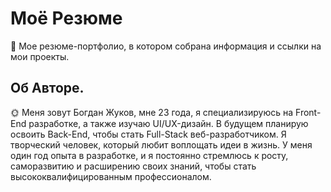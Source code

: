 # Моё Резюме
🎨 Мое резюме-портфолио, в котором собрана информация и ссылки на мои проекты.

## Об Авторе.
🌞 Меня зовут Богдан Жуков, мне 23 года, я специализируюсь на Front-End разработке, а также изучаю UI/UX-дизайн.
В будущем планирую освоить Back-End, чтобы стать Full-Stack веб-разработчиком. Я творческий человек, который любит воплощать идеи в жизнь.
У меня один год опыта в разработке, и я постоянно стремлюсь к росту, саморазвитию и расширению своих знаний, чтобы стать высококвалифицированным профессионалом.  
